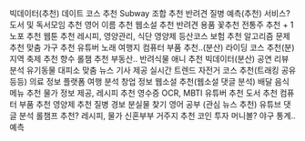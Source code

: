 빅데이터(추천)
데이트 코스 추천
Subway 조합 추천
반려견 질병 예측(추천) 서비스?
도서 및 독서모임 추천
영어 이름 추천
웹소설 추천
반려견 용품
꽃추천
전통주 추천 + 1
노포 추천
웹툰 추천
레시피, 영양관리, 식단
영양제
등산코스
보험 추천
알고리즘 문제 추천
맞춤 가구 추천
유튜버
노래
여행지
컴퓨터 부품 추천..(분산)
라이딩 코스 추천(분)
지역 축제 추천
향수
롤챔 추천
부동산..
반려식물
애니 추천
빅데이터(분산)
공연 리뷰 분석
유기동물
대피소
맞춤 뉴스 기사 제공
실시간 트렌드
자전거 코스 추천(트래킹 공유 등등)
의료 정보 플랫폼
여행 분석
창업 정보
웹소설 추천(웹소설 댓글 분석)
배달 음식 메뉴 추천
물가 정보 제공, 레시피 추천 영수증 OCR,
MBTI 유튜버 추천
도서 추천
컴퓨터 부품 추천
영양제 추천
질병 경보
분실물 찾기
영어 공부 (관심 뉴스 추천)
유튜브 댓글 분석
롤챔프 추천?
레시피, 물가
신혼부부 거주지 추천
코인 투자
머니볼? 야구 통계..예측